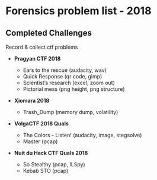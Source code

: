 # Forensics problem list - 2018

## Completed Challenges
Record & collect ctf problems

* **Pragyan CTF 2018**
	- Ears to the rescue (audacity, wav)
	- Quick Response (qr code, gimp)
	- Scientist’s research (excel, zoom out)
	- Pictorial mess (png height, png structure)

* **Xiomara 2018**
	- Trash_Dump (memory dump, volatility)

* **VolgaCTF 2018 Quals**
	- The Colors - Listen! (audacity, image, stegsolve)
	- Master (pcap)

* **Nuit du Hack CTF Quals 2018**
	- So Stealthy (pcap, ILSpy)
	- Kebab STO (pcap)